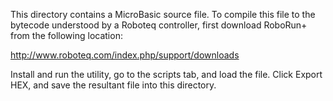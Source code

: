 This directory contains a MicroBasic source file. To compile this file to the
bytecode understood by a Roboteq controller, first download RoboRun+ from the
following location:

http://www.roboteq.com/index.php/support/downloads

Install and run the utility, go to the scripts tab, and load the file. Click
Export HEX, and save the resultant file into this directory.
